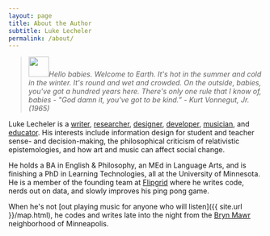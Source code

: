 ```yaml
---
layout: page
title: About the Author
subtitle: Luke Lecheler
permalink: /about/
---
```

><img src="https://d30y9cdsu7xlg0.cloudfront.net/png/77750-200.png" width='40px' class="left" />*Hello babies. Welcome to Earth. It's hot in the summer and cold in the winter. It's round and wet and crowded. On the outside, babies, you've got a hundred years here. There's only one rule that I know of, babies - "God damn it, you've got to be kind.” - Kurt Vonnegut, Jr. (1965)*

Luke Lecheler is a [writer](another-page), [researcher](https://scholar.google.com/citations?user=25RPAmsAAAAJ&hl=en), [designer](another-page), [developer](https://github.com/lecheler), [musician](http://therighthere.com), and [educator](http://www.cehd.umn.edu/ci/Academic-Programs/Research-Degrees/LT.html). His interests include information design for student and teacher sense- and decision-making, the philosophical criticism of relativistic epistemologies, and how art and music can affect social change. 

He holds a BA in English & Philosophy, an MEd in Language Arts, and is finishing a PhD in Learning Technologies, all at the University of Minnesota. He is a member of the founding team at [Flipgrid](https://info.flipgrid.com) where he writes code, nerds out on data, and slowly improves his ping pong game. 

When he's not [out playing music for anyone who will listen]({{ site.url }}/map.html), he codes and writes late into the night from the [Bryn Mawr](http://www.bmna.org/) neighborhood of Minneapolis.
